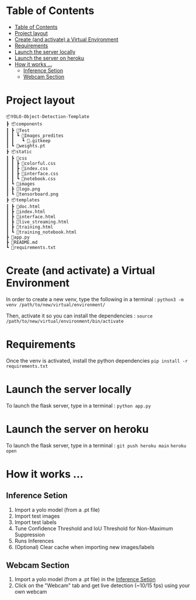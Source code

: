 # Table of Contents

- [Table of Contents](#table-of-contents)
- [Project layout](#project-layout)
- [Create (and activate) a Virtual Environment](#create-and-activate-a-virtual-environment)
- [Requirements](#requirements)
- [Launch the server locally](#launch-the-server-locally)
- [Launch the server on heroku](#launch-the-server-on-heroku)
- [How it works ...](#how-it-works-)
  - [Inference Setion](#inference-setion)
  - [Webcam Section](#webcam-section)

# Project layout

```
📦YOLO-Object-Detection-Template
┣ 📦components
┃ ┣ 📂Test
┃ ┃ ┗ 📂Images_predites
┃ ┃   ┗ 📜.gitkeep
┃ ┗ 📜weights.pt
┣ 📦static
┃ ┣ 📂css
┃ ┃ ┣ 📜colorful.css
┃ ┃ ┣ 📜index.css
┃ ┃ ┣ 📜interface.css
┃ ┃ ┗ 📜notebook.css
┃ ┗ 📂images
┃ ┣ 📜logo.png
┃ ┗ 📜tensorboard.png
┣ 📦templates
┃ ┣ 📜doc.html
┃ ┣ 📜index.html
┃ ┣ 📜interface.html
┃ ┣ 📜live_streaming.html
┃ ┣ 📜training.html
┃ ┗ 📜training_notebook.html
┣ 🐍app.py
┣ 📜README.md
┗ 📜requirements.txt
```

# Create (and activate) a Virtual Environment

In order to create a new venv, type the following in a terminal :
`python3 -m venv /path/to/new/virtual/environment/`

Then, activate it so you can install the dependencies :
`source /path/to/new/virtual/environment/bin/activate`

# Requirements

Once the venv is activated, install the python dependencies
`pip install -r requirements.txt`

# Launch the server locally

To launch the flask server, type in a terminal :
`python app.py`

# Launch the server on heroku

To launch the flask server, type in a terminal :
`git push heroku main`
`heroku open`

# How it works ...

## Inference Setion

1. Import a yolo model (from a .pt file)
2. Import test images
3. Import test labels
4. Tune Confidence Threshold and IoU Threshold for Non-Maximum Suppression
5. Runs Inferences
6. (Optional) Clear cache when importing new images/labels

## Webcam Section

1. Import a yolo model (from a .pt file) in the [Inference Setion](#inference-setion)
2. Click on the "Webcam" tab and get live detection (~10/15 fps) using your own webcam
